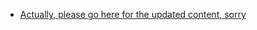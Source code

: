 
- [Actually, please go here for the updated content, sorry](https://github.com/ginnielizz/ESILearnerResources/blob/main/DP100ExamPrep.md)
